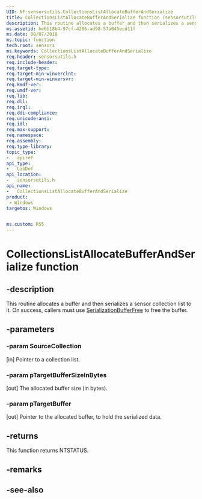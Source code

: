 ```yaml
---
UID: NF:sensorsutils.CollectionsListAllocateBufferAndSerialize
title: CollectionsListAllocateBufferAndSerialize function (sensorsutils.h)
description: This routine allocates a buffer and then serializes a sensor collection list to it.
ms.assetid: be6b18b4-97cf-4206-ad98-57a045ecd11f
ms.date: 08/07/2018
ms.topic: function
tech.root: sensors
ms.keywords: CollectionsListAllocateBufferAndSerialize
req.header: sensorsutils.h
req.include-header:
req.target-type:
req.target-min-winverclnt:
req.target-min-winversvr:
req.kmdf-ver:
req.umdf-ver:
req.lib:
req.dll:
req.irql: 
req.ddi-compliance:
req.unicode-ansi:
req.idl:
req.max-support:
req.namespace:
req.assembly:
req.type-library: 
topic_type: 
-	apiref
api_type: 
-	LibDef
api_location: 
-	sensorsutils.h
api_name: 
-	CollectionsListAllocateBufferAndSerialize
product:
 - Windows
targetos: Windows


ms.custom: RS5
---
```


# CollectionsListAllocateBufferAndSerialize function


## -description

This routine allocates a buffer and then serializes a sensor collection list to it. On success, callers must use [SerializationBufferFree](nf-sensorsutils-serializationbufferfree.md) to free the buffer.


## -parameters

### -param SourceCollection

[in] Pointer to a collection list.

### -param pTargetBufferSizeInBytes

[out] The allocated buffer size (in bytes).

### -param pTargetBuffer

[out] Pointer to the allocated buffer, to hold the serialized data.

## -returns

This function returns NTSTATUS.

## -remarks

## -see-also
